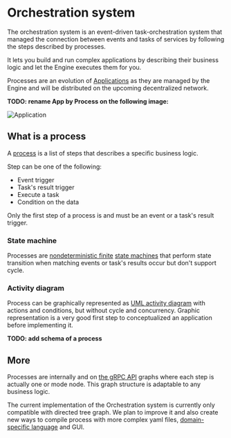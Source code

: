 # Orchestration system

The orchestration system is an event-driven task-orchestration system that managed the connection between events and tasks of services by following the steps described by processes.

It lets you build and run complex applications by describing their business logic and let the Engine executes them for you.

Processes are an evolution of [Applications](../application/) as they are managed by the Engine and will be distributed on the upcoming decentralized network.


__TODO: rename App by Process on the following image:__

![Application](/application.svg)

## What is a process

A [process](process-file.md) is a list of steps that describes a specific business logic.

Step can be one of the following:
- Event trigger
- Task's result trigger
- Execute a task
- Condition on the data

Only the first step of a process is and must be an event or a task's result trigger.

### State machine

Processes are [nondeterministic finite](https://en.wikipedia.org/wiki/Nondeterministic_finite_automaton) [state machines](https://en.wikipedia.org/wiki/Finite-state_machine) that perform state transition when matching events or task's results occur but don't support cycle.

### Activity diagram

Process can be graphically represented as [UML activity diagram](https://en.wikipedia.org/wiki/Activity_diagram) with actions and conditions, but without cycle and concurrency. Graphic representation is a very good first step to conceptualized an application before implementing it.

__TODO: add schema of a process__

## More

Processes are internally and on [the gRPC API](../../api/process.md) graphs where each step is actually one or mode node. This graph structure is adaptable to any business logic.

The current implementation of the Orchestration system is currently only compatible with directed tree graph. We plan to improve it and also create new ways to compile process with more complex yaml files, [domain-specific language](https://en.wikipedia.org/wiki/Domain-specific_language) and GUI.
